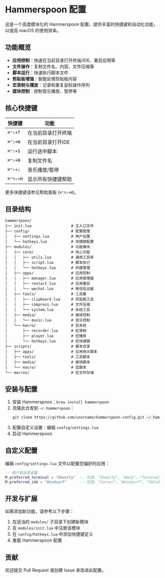 # Hammerspoon 配置

这是一个高度模块化的 Hammerspoon 配置，提供丰富的快捷键和自动化功能，以提高 macOS 的使用效率。

## 功能概览

- **应用控制**：快速在当前目录打开终端/IDE、重启应用等
- **文件操作**：复制文件名、内容、文件压缩等
- **脚本运行**：快速执行脚本文件
- **剪贴板增强**：智能处理剪贴板内容
- **宏录制与播放**：记录和重复鼠标操作序列
- **媒体控制**：控制音乐播放、暂停等

## 核心快捷键

| 快捷键 | 功能 |
|-------|------|
| `⌘⌃⇧+T` | 在当前目录打开终端 |
| `⌘⌃⇧+W` | 在当前目录打开IDE |
| `⌘⌃⇧+S` | 运行选中脚本 |
| `⌘⌃⇧+N` | 复制文件名 |
| `⌘⌃⇧+;` | 音乐播放/暂停 |
| `⌘⌃⌥⇧+H` | 显示所有快捷键帮助 |

更多快捷键请参见帮助面板 (`⌘⌃⌥⇧+H`)。

## 目录结构

```
hammerspoon/
├── init.lua                  # 主入口文件
├── config/                   # 配置管理
│   ├── settings.lua          # 用户设置
│   └── hotkeys.lua           # 快捷键配置
├── modules/                  # 功能模块
│   ├── core/                 # 核心功能
│   │   ├── utils.lua         # 通用工具库
│   │   ├── script.lua        # 脚本执行
│   │   └── hotkeys.lua       # 热键管理
│   ├── apps/                 # 应用控制
│   │   ├── manager.lua       # 应用管理器
│   │   ├── restart.lua       # 应用重启
│   │   └── wechat.lua        # 微信启动器
│   ├── tools/                # 工具集
│   │   ├── clipboard.lua     # 剪贴板工具
│   │   ├── compress.lua      # 文件压缩
│   │   └── system.lua        # 系统工具
│   ├── media/                # 媒体控制
│   │   └── music.lua         # 音乐控制
│   └── macro/                # 宏系统
│       ├── recorder.lua      # 宏录制
│       ├── player.lua        # 宏播放
│       └── hotkeys.lua       # 宏快捷键
├── scripts/                  # 脚本目录
│   ├── apps/                 # 应用相关脚本
│   ├── tools/                # 工具脚本
│   ├── media/                # 媒体脚本
│   └── macro/                # 宏脚本
└── macros/                   # 宏文件存储
```

## 安装与配置

1. 安装 Hammerspoon：`brew install hammerspoon`
2. 克隆此仓库到 `~/.hammerspoon`：
   ```bash
   git clone https://github.com/username/hammerspoon-config.git ~/.hammerspoon
   ```
3. 配置自定义设置：编辑 `config/settings.lua`
4. 启动 Hammerspoon

## 自定义配置

编辑 `config/settings.lua` 文件以配置您偏好的应用：

```lua
-- 用户首选项设置
M.preferred_terminal = "Ghostty"  -- 可选: "Ghostty", "Warp", "Terminal" 
M.preferred_ide = "Windsurf"      -- 可选: "Cursor", "Windsurf", "VSCode"
```

## 开发与扩展

如需添加新功能，请参考以下步骤：

1. 在适当的 `modules/` 子目录下创建新模块
2. 在 `modules/init.lua` 中注册该模块
3. 在 `config/hotkeys.lua` 中添加快捷键定义
4. 重载 Hammerspoon 配置

## 贡献

欢迎提交 Pull Request 或创建 Issue 来改进此配置。 

